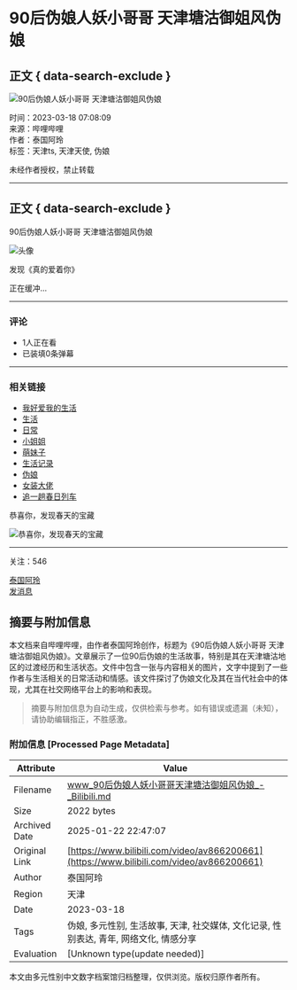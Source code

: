 # 90后伪娘人妖小哥哥 天津塘沽御姐风伪娘

## 正文 { data-search-exclude }


![90后伪娘人妖小哥哥 天津塘沽御姐风伪娘](https://i1.hdslb.com/bfs/archive/54e03641220304b9cd5d3a382d65256729e44499.jpg@518w_290h_1c_!web-video-share-cover.webp)

时间：2023-03-18 07:08:09  
来源：哔哩哔哩  
作者：泰国阿玲  
标签：天津ts, 天津天使, 伪娘  

未经作者授权，禁止转载

---

## 正文 { data-search-exclude }

90后伪娘人妖小哥哥 天津塘沽御姐风伪娘

![头像](https://i0.hdslb.com/bfs/face/cdddec87aa37f505a179a7a8310d8e84c0868d05.jpg@96w.webp)

发现《真的爱着你》

正在缓冲...

---

### 评论

- 1人正在看
- 已装填0条弹幕

---

### 相关链接

- [我好爱我的生活](https://m.bilibili.com/topic-detail?topic_id=63262&topic_name=%E6%88%91%E5%A5%BD%E7%88%B1%E6%88%91%E7%9A%84%E7%94%9F%E6%B4%BB&spm_id_from=333.788.top.function_card.click "我好爱我的生活")
- [生活](https://www.bilibili.com/v/life)
- [日常](https://www.bilibili.com/v/life/daily)
- [小姐姐](https://search.bilibili.com/all?keyword=%E5%B0%8F%E5%A7%90%E5%A7%90&from_source=video_tag)
- [萌妹子](https://search.bilibili.com/all?keyword=%E8%90%8C%E5%A6%B9%E5%AD%90&from_source=video_tag)
- [生活记录](https://search.bilibili.com/all?keyword=%E7%94%9F%E6%B4%BB%E8%AE%B0%E5%BD%95&from_source=video_tag)
- [伪娘](https://search.bilibili.com/all?keyword=%E4%BC%AA%E5%A8%98&from_source=video_tag)
- [女装大佬](https://search.bilibili.com/all?keyword=%E5%A5%B3%E8%A3%85%E5%A4%A7%E4%BD%AC&from_source=video_tag)
- [追一趟春日列车](https://search.bilibili.com/all?keyword=%E8%BF%BD%E4%B8%80%E8%B6%9F%E6%98%A5%E6%97%A5%E5%88%97%E8%BD%A6&from_source=video_tag)

恭喜你，发现春天的宝藏

![恭喜你，发现春天的宝藏](https://i0.hdslb.com/bfs/activity-plat/6092f35a00a8b8d0c5e05eb0db29ed1426fbd7df.jpg@640w_200h_!web-video-activity-cover.webp)

---

关注：546

[泰国阿玲](https://space.bilibili.com/243658920)  
[发消息](https://message.bilibili.com/#whisper/mid243658920)
<!-- tcd_original_link https://www.bilibili.com/video/av866200661 -->


## 摘要与附加信息

<!-- tcd_abstract -->
本文档来自哔哩哔哩，由作者泰国阿玲创作，标题为《90后伪娘人妖小哥哥 天津塘沽御姐风伪娘》。文章展示了一位90后伪娘的生活故事，特别是其在天津塘沽地区的过渡经历和生活状态。文件中包含一张与内容相关的图片，文字中提到了一些作者与生活相关的日常活动和情感。该文件探讨了伪娘文化及其在当代社会中的体现，尤其在社交网络平台上的影响和表现。
<!-- tcd_abstract_end -->

> 摘要与附加信息为自动生成，仅供检索与参考。如有错误或遗漏（未知），请协助编辑指正，不胜感激。

### 附加信息 [Processed Page Metadata]

| Attribute       | Value                                  |
|-----------------|----------------------------------------|
| Filename        | www_90后伪娘人妖小哥哥天津塘沽御姐风伪娘_-_Bilibili.md                             |
| Size            | 2022 bytes                           |
| Archived Date   | 2025-01-22 22:47:07                             |
| Original Link   | [https://www.bilibili.com/video/av866200661](https://www.bilibili.com/video/av866200661)                       |
| Author          | 泰国阿玲                               |
| Region          | 天津                               |
| Date            | 2023-03-18                                 |
| Tags            | 伪娘, 多元性别, 生活故事, 天津, 社交媒体, 文化记录, 性别表达, 青年, 网络文化, 情感分享                                 |
| Evaluation            | [Unknown type(update needed)]                                 |
<!-- tcd_table_end -->

本文由多元性别中文数字档案馆归档整理，仅供浏览。版权归原作者所有。
